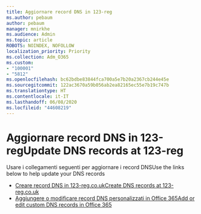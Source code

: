 ```yaml
---
title: Aggiornare record DNS in 123-reg
ms.author: pebaum
author: pebaum
manager: mnirkhe
ms.audience: Admin
ms.topic: article
ROBOTS: NOINDEX, NOFOLLOW
localization_priority: Priority
ms.collection: Adm_O365
ms.custom:
- "100001"
- "5812"
ms.openlocfilehash: bc62bdbe83844fca700a5e7b20a2367cb244e45e
ms.sourcegitcommit: 122ac3670a59b056ab2ea82165ec55e7b19c747b
ms.translationtype: HT
ms.contentlocale: it-IT
ms.lasthandoff: 06/08/2020
ms.locfileid: "44608219"
---
```

# <a name="update-dns-records-at-123-reg"></a><span data-ttu-id="eb933-102">Aggiornare record DNS in 123-reg</span><span class="sxs-lookup"><span data-stu-id="eb933-102">Update DNS records at 123-reg</span></span>

<span data-ttu-id="eb933-103">Usare i collegamenti seguenti per aggiornare i record DNS</span><span class="sxs-lookup"><span data-stu-id="eb933-103">Use the links below to help update your DNS records</span></span>

- [<span data-ttu-id="eb933-104">Creare record DNS in 123-reg.co.uk</span><span class="sxs-lookup"><span data-stu-id="eb933-104">Create DNS records at 123-reg.co.uk</span></span>](https://docs.microsoft.com/microsoft-365/admin/dns/create-dns-records-at-123-reg-co-uk?view=o365-worldwide)
- [<span data-ttu-id="eb933-105">Aggiungere o modificare record DNS personalizzati in Office 365</span><span class="sxs-lookup"><span data-stu-id="eb933-105">Add or edit custom DNS records in Office 365</span></span>](https://docs.microsoft.com/microsoft-365/admin/setup/add-domain#add-or-edit-custom-dns-records)